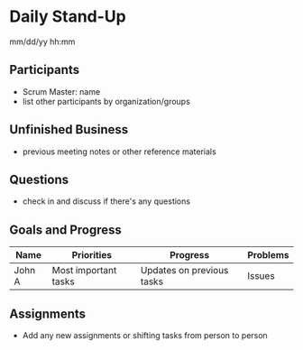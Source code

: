 # Daily Stand-Up
mm/dd/yy hh:mm

## Participants
- Scrum Master: name
- list other participants by organization/groups

## Unfinished Business
- previous meeting notes or other reference materials

## Questions
- check in and discuss if there's any questions

## Goals and Progress
| Name | Priorities | Progress | Problems |
| ---- | ---------- | -------- | -------- |
| John A      | Most important tasks | Updates on previous tasks | Issues |

## Assignments
- Add any new assignments or shifting tasks from person to person